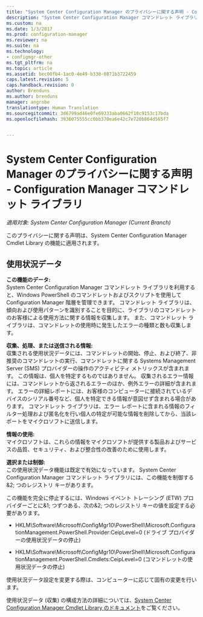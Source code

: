 ```yaml
---
title: "System Center Configuration Manager のプライバシーに関する声明 - Configuration Manager コマンドレット ライブラリ | Microsoft Docs"
description: "System Center Configuration Manager コマンドレット ライブラリに関連するデータを Microsoft が収集して使用する方法について説明します。"
ms.custom: na
ms.date: 1/3/2017
ms.prod: configuration-manager
ms.reviewer: na
ms.suite: na
ms.technology:
- configmgr-other
ms.tgt_pltfrm: na
ms.topic: article
ms.assetid: bec00fb4-1ac0-4e49-b330-0871b3722459
caps.latest.revision: 5
caps.handback.revision: 0
author: Brenduns
ms.author: brenduns
manager: angrobe
translationtype: Human Translation
ms.sourcegitcommit: 3d6799ad46e0fe69333aba0662f18c9153c17bda
ms.openlocfilehash: 3936075555cc0bb370ea6e42c7e720b864d565f7


---
```

# <a name="system-center-configuration-manager-privacy-statement---configuration-manager-cmdlet-library"></a>System Center Configuration Manager のプライバシーに関する声明 - Configuration Manager コマンドレット ライブラリ

*適用対象: System Center Configuration Manager (Current Branch)*

このプライバシーに関する声明は、System Center Configuration Manager Cmdlet Library の機能に適用されます。  

## <a name="usage-data"></a>使用状況データ  
 **この機能のデータ:**   
System Center Configuration Manager コマンドレット ライブラリを利用すると、Windows PowerShell のコマンドレットおよびスクリプトを使用して Configuration Manager 階層を管理できます。 コマンドレット ライブラリは、傾向および使用パターンを識別することを目的に、ライブラリのコマンドレットのお客様による使用方法に関する情報を収集します。 また、コマンドレット ライブラリは、コマンドレットの使用時に発生したエラーの種類と数も収集します。  

 **収集、処理、または送信される情報:**   
収集される使用状況データには、コマンドレットの開始、停止、および終了、非推奨のコマンドレットの実行、コマンドレットに関する Systems Management Server (SMS) プロバイダーの操作のアクティビティ メトリックスが含まれます。 この情報は、個人を特定するものではありません。  収集されるエラー情報には、コマンドレットから返されるエラーのほか、例外エラーの詳細が含まれます。 エラーの詳細レポートには、お客様のコンピューターに接続されているデバイスのシリアル番号など、個人を特定できる情報が意図せず含まれる場合があります。 コマンドレット ライブラリは、エラー レポートに含まれる情報のフィルター処理および匿名化を行い個人の特定が可能な情報を削除してから、当該レポートをマイクロソフトに送信します。  

 **情報の使用:**   
マイクロソフトは、これらの情報をマイクロソフトが提供する製品およびサービスの品質、セキュリティ、および整合性の改善のために使用します。  

 **選択または制御:**   
この使用状況データ機能は既定で有効になっています。 System Center Configuration Manager コマンドレット ライブラリには、この機能を制御する&2; つのレジストリ キーがあります。  

 この機能を完全に停止するには、Windows イベント トレーシング (ETW) プロバイダーごとに&1; つずつある、次の&2; つのレジストリ キーの値を設定する必要があります。  

-   HKLM\Software\Microsoft\ConfigMgr10\PowerShell\Microsoft.ConfigurationManagement.PowerShell.Provider:CeipLevel=0 (ドライブ プロバイダーの使用状況データの停止)  

-   HKLM\Software\Microsoft\ConfigMgr10\PowerShell\Microsoft.ConfigurationManagement.PowerShell.Cmdlets:CeipLevel=0 (コマンドレットの使用状況データの停止)  

 使用状況データ設定を変更する際は、コンピューターに応じて固有の変更を行います。  

 使用状況データ (収集) の構成方法の詳細については、[System Center Configuration Manager Cmdlet Library のドキュメント](https://technet.microsoft.com/en-us/library/dn958404.aspx)をご覧ください。   



<!--HONumber=Jan17_HO1-->


